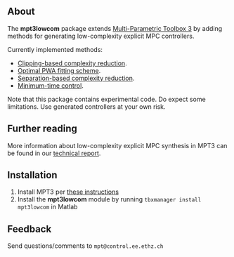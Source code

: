 ## About

The **mpt3lowcom** package extends [Multi-Parametric Toolbox 3](http://control.ee.ethz.ch/~mpt/3/) by adding methods for generating low-complexity explicit MPC controllers.

Currently implemented methods:

* [Clipping-based complexity reduction](Clipping).
* [Optimal PWA fitting scheme](Fitting).
* [Separation-based complexity reduction](Separation).
* [Minimum-time control](Mintime).

Note that this package contains experimental code. Do expect some limitations. Use generated controllers at your own risk.

## Further reading

More information about low-complexity explicit MPC synthesis in MPT3 can be found in our [technical report](http://www.kirp.chtf.stuba.sk/publication_info.php?id_pub=1581).

## Installation

1. Install MPT3 per [these instructions](http://control.ee.ethz.ch/~mpt/3/Main/Installation)
2. Install the **mpt3lowcom** module by running `tbxmanager install mpt3lowcom` in Matlab

## Feedback

Send questions/comments to `mpt@control.ee.ethz.ch`